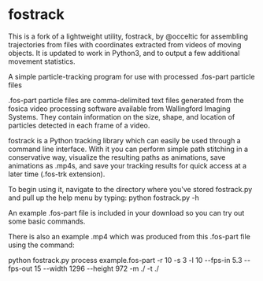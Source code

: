# fostrack

This is a fork of a lightweight utility, fostrack, by @occeltic for assembling trajectories from files with coordinates extracted from videos of moving objects. It is updated to work in Python3, and to output a few additional movement statistics.

A simple particle-tracking program for use with processed .fos-part particle files

.fos-part particle files are comma-delimited text files generated from the fosica video processing software available from Wallingford Imaging Systems. They contain information on the size, shape, and location of particles detected in each frame of a video.

fostrack is a Python tracking library which can easily be used through a command line interface. With it you can perform simple path stitching in a conservative way, visualize the resulting paths as animations, save animations as .mp4s, and save your tracking results for quick access at a later time (.fos-trk extension).

To begin using it, navigate to the directory where you've stored fostrack.py and pull up the help menu by typing:
python fostrack.py -h

An example .fos-part file is included in your download so you can try out some basic commands. 

There is also an example .mp4 which was produced from this .fos-part file using the command:

python fostrack.py process example.fos-part -r 10 -s 3 -l 10 --fps-in 5.3 --fps-out 15 --width 1296 --height 972 -m ./ -t ./
